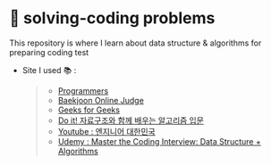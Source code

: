 # :pushpin: solving-coding problems
This repository is where I learn about data structure &amp; algorithms for preparing coding test
<br>
 - Site I used 📚 :
   > - [Programmers](https://programmers.co.kr/)
   > - [Baekjoon Online Judge](https://www.acmicpc.net/step)
   > - [Geeks for Geeks](https://www.geeksforgeeks.org/)
   > - [Do it! 자료구조와 함께 배우는 알고리즘 입문](https://product.kyobobook.co.kr/detail/S000061352392)
   > - [Youtube : 엔지니어 대한민국](https://www.youtube.com/user/damazzang)
   > - [Udemy : Master the Coding Interview: Data Structure + Algorithms](https://www.udemy.com/course/master-the-coding-interview-data-structures-algorithms/)

